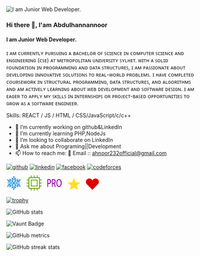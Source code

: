 
![I am Junior Web Developer.](https://media.licdn.com/dms/image/v2/D4D16AQHVRcU-B2yEVQ/profile-displaybackgroundimage-shrink_350_1400/profile-displaybackgroundimage-shrink_350_1400/0/1730910798124?e=1736985600&v=beta&t=2IJUAiaAThSjZ74w48il7JQas-OLmpcAHaVSh4Hc1_k)


### Hi there 👋, I'am Abdulhannannoor
#### I am Junior Web Developer.


ɪ ᴀᴍ ᴄᴜʀʀᴇɴᴛʟʏ ᴘᴜʀꜱᴜɪɴɢ ᴀ ʙᴀᴄʜᴇʟᴏʀ ᴏꜰ ꜱᴄɪᴇɴᴄᴇ ɪɴ ᴄᴏᴍᴘᴜᴛᴇʀ ꜱᴄɪᴇɴᴄᴇ ᴀɴᴅ ᴇɴɢɪɴᴇᴇʀɪɴɢ (ᴄꜱᴇ) ᴀᴛ ᴍᴇᴛʀᴏᴘᴏʟɪᴛᴀɴ ᴜɴɪᴠᴇʀꜱɪᴛʏ ꜱʏʟʜᴇᴛ. ᴡɪᴛʜ ᴀ ꜱᴏʟɪᴅ ꜰᴏᴜɴᴅᴀᴛɪᴏɴ ɪɴ ᴘʀᴏɢʀᴀᴍᴍɪɴɢ ᴀɴᴅ ᴅᴀᴛᴀ ꜱᴛʀᴜᴄᴛᴜʀᴇꜱ, ɪ ᴀᴍ ᴘᴀꜱꜱɪᴏɴᴀᴛᴇ ᴀʙᴏᴜᴛ ᴅᴇᴠᴇʟᴏᴘɪɴɢ ɪɴɴᴏᴠᴀᴛɪᴠᴇ ꜱᴏʟᴜᴛɪᴏɴꜱ ᴛᴏ ʀᴇᴀʟ-ᴡᴏʀʟᴅ ᴘʀᴏʙʟᴇᴍꜱ. ɪ ʜᴀᴠᴇ ᴄᴏᴍᴘʟᴇᴛᴇᴅ ᴄᴏᴜʀꜱᴇᴡᴏʀᴋ ɪɴ ꜱᴛʀᴜᴄᴛᴜʀᴀʟ ᴘʀᴏɢʀᴀᴍᴍɪɴɢ, ᴅᴀᴛᴀ ꜱᴛʀᴜᴄᴛᴜʀᴇꜱ, ᴀɴᴅ ᴀʟɢᴏʀɪᴛʜᴍꜱ ᴀɴᴅ ᴀᴍ ᴀᴄᴛɪᴠᴇʟʏ ʟᴇᴀʀɴɪɴɢ ᴀʙᴏᴜᴛ ᴡᴇʙ ᴅᴇᴠᴇʟᴏᴘᴍᴇɴᴛ ᴀɴᴅ ꜱᴏꜰᴛᴡᴀʀᴇ ᴅᴇꜱɪɢɴ. ɪ ᴀᴍ ᴇᴀɢᴇʀ ᴛᴏ ᴀᴘᴘʟʏ ᴍʏ ꜱᴋɪʟʟꜱ ɪɴ ɪɴᴛᴇʀɴꜱʜɪᴘꜱ ᴏʀ ᴘʀᴏᴊᴇᴄᴛ-ʙᴀꜱᴇᴅ ᴏᴘᴘᴏʀᴛᴜɴɪᴛɪᴇꜱ ᴛᴏ ɢʀᴏᴡ ᴀꜱ ᴀ ꜱᴏꜰᴛᴡᴀʀᴇ ᴇɴɢɪɴᴇᴇʀ.

Skills:  REACT / JS / HTML / CSS/JavaScript/c/c++

- 🔭 I’m currently working on github&LinkedIn  
- 🌱 I’m currently learning PHP,NodeJs 
- 👯 I’m looking to collaborate on LinkedIn  
- 💬 Ask me about Programing||Development  
- 📫 How to reach me: 📧 Email :: ahnoor232official@gmail.com 


[<img src='https://cdn.jsdelivr.net/npm/simple-icons@3.0.1/icons/github.svg' alt='github' height='40'>](https://github.com/ahnoorwd)  [<img src='https://cdn.jsdelivr.net/npm/simple-icons@3.0.1/icons/linkedin.svg' alt='linkedin' height='40'>](https://www.linkedin.com/in/abdul-hannan-noor-5955a9315/)  [<img src='https://cdn.jsdelivr.net/npm/simple-icons@3.0.1/icons/facebook.svg' alt='facebook' height='40'>](https://www.facebook.com/Abdulhannann-Noor)  [<img src='https://cdn.jsdelivr.net/npm/simple-icons@3.0.1/icons/codeforces.svg' alt='codeforces' height='40'>](https://codeforces.com/profile/ABDULHANNANNUR)  

<a href='https://archiveprogram.github.com/'><img src='https://raw.githubusercontent.com/acervenky/animated-github-badges/master/assets/acbadge.gif' width='40' height='40'></a> <a href='https://docs.github.com/en/developers'><img src='https://raw.githubusercontent.com/acervenky/animated-github-badges/master/assets/devbadge.gif' width='40' height='40'></a> <a href='https://github.com/pricing'><img src='https://raw.githubusercontent.com/acervenky/animated-github-badges/master/assets/pro.gif' width='40' height='40'></a> <a href='https://stars.github.com/'><img src='https://raw.githubusercontent.com/acervenky/animated-github-badges/master/assets/starbadge.gif' width='35' height='35'></a> <a href='https://docs.github.com/en/github/supporting-the-open-source-community-with-github-sponsors'><img src='https://raw.githubusercontent.com/acervenky/animated-github-badges/master/assets/sponsorbadge.gif' width='35' height='35'></a> 

[![trophy](https://github-profile-trophy.vercel.app/?username=ahnoorwd)](https://github.com/ryo-ma/github-profile-trophy)



![GitHub stats](https://github-readme-stats.vercel.app/api?username=ahnoorwd&show_icons=true&count_private=true)  

![Vaunt Badge](https://api.vaunt.dev/v1/github/entities/ahnoorwd/contributions?format=svg&private=true)  

![GitHub metrics](https://metrics.lecoq.io/ahnoorwd)  

![GitHub streak stats](https://streak-stats.demolab.com/?user=ahnoorwd)  

